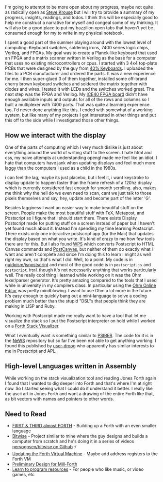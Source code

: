 I'm going to attempt to be more open about my progress, maybe not quite as radically open as [Steve Krouse](https://futureofcoding.org/log) but I will try to provide a summary of my progress, insights, readings, and todos. I think this will be especially good to help me construct a narrative for myself and congeal
some of my thinking. It will also be a good place to put my bazzilion open tabs
that haven't yet be consumed enough for my to write in my physical notebook.

I spent a good part of the summer playing around with the lowest level of
computing: Keyboard switches, soldering irons, 7400 series logic chips, Verilog, and FPGAs. My goal was to create a Planck-like keyboard that used an FPGA and a matrix scanner written in Verilog as the base for a computer that uses no existing microcontrollers or cpus. I started with 3 4x4 top-plate PCBs that were
designed by the guy from [40% Keyboards](http://www.40percent.club/2018/01/4x4x4x4x4.html). I uploaded the files to a PCB
manufacturer and ordered the parts. It was a new experience for me. I then super-glued 3 of them together, installed some
off-brand cherry brown keyboard switches and soldered the matrix together with diodes and wires. I tested it with LEDs and
the switches worked great. The next step was the FPGA and Verilog. My [ICE40 FPGA board](https://www.nandland.com) didn't have enough available inputs
and outputs for all of the rows and columns so I built a multiplexer with 7400 parts. That was quite a learning experience
too. I'd never done anything like this. I ended with somewhat of a working system, but like many of my projects I got interested in other things and put this off to the side while I investigated those other things.

## How we interact with the display

One of the parts of computing which I very much dislike is just about everything
around the world of writing stuff to the screen. I hate html and css, my naive
attempts at understanding opengl made me feel like an idiot. I hate that computers
have jank when updating displays and feel much more laggy than the computers I used
as a child in the 1980s. 

i can feel the lag, maybe its just placebo, but i feel it, i want keystroke to display update to happen
faster than the frame refresh of a 120hz display which is currently considered fast enough for smooth
scrolling. also, makes me think why the hell do we even need to scan, cant we just talk to those pixels
themselves and say, hey, update and become part of the letter 'G'.

Besides lagginess I want an easier way to make beautiful stuff on the screen. People make the most beautiful
stuff with TeX, Metapost, and Postscript so I figure that I should start there. There exists Display Postscript
made for putting stuff on a screen instead of paper but I haven't yet found much about it. Instead I'm spending
my time learning Postscript. There exists only one interactive postscript app (for the Mac) that updates the
display based on what you write. It's kind of crazy to me how few tools there are for this. But I also found
[WPS](http://logand.com/sw/wps/index.html) which converts Postscript to HTML Canvas commands and 
[PostCanvas](http://www.feiri.de/pcan/), but neither of them do exactly what I want and aren't complete and
since I'm doing this to learn I might as well right my own, so that's what I did. Well, to a point. My code is
in [guidoism/jspostscript](https://github.com/guidoism/jspostscript) and most of the good code is in
`postscript.js` and `postscript.html` though it's not necessarily anything that works particularly well. The
really cool thing I learned while working on it was the Ohm lexer/parser generator. It's pretty amazing
compared to the tools that I used while in university in my compilers class. In particular using the
[Ohm Online Editor](https://ohmlang.github.io/editor/) was pretty mindblowing. I want to use Ohm a lot more
in the future. It's easy enough to quickly bang out a mini-language to solve a coding problem much better than
the stupid "DSL"s that people think they are making in LISP and Ruby.
 
Working with Postscript made me really want to have a tool that let me visualize the stack so I put the
Postscript interpreter on hold while I worked on a [Forth Stack Visualizer](https://guidoism.github.io/stack_visualization/).

What I eventually want is something similar to [PSIBER](https://medium.com/@donhopkins/the-shape-of-psiber-space-october-1989-19e2dfa4d91e). The code for it is in the [NeWS](https://www.donhopkins.com/home/pub/NeWS/litecyber/) repository but
so far I've been not able to get anything working. I found this published by [user-droog](https://stackoverflow.com/users/733077/luser-droog) who apparently has similar interests to me in Postscript and APL.

## High-level Languages written in Assembly

While working on the stack visualization tool and reading Jones Forth again I found that I wanted to
dig deeper into Forth and that's where I'm at right now. So I started seeing what I could do it understand it 
better. I really like the ascii art in Jones Forth and want a drawing of the entire Forth like that, as bit vectors
with names and pointers to other words.

## Need to Read

- [FIRST & THIRD	almost FORTH](https://www.ioccc.org/1992/buzzard.2.design) - Building up a Forth with an even smaller language
- [Bitwise](https://bitwise.handmade.network/episode/bitwise) - Project similar to mine where the guy designs and builds a computer from scratch and he's doing it in a series of videos [pervognsen/bitwise on Github](https://github.com/pervognsen/bitwise) :zap:
- [Updating the Forth Virtual Machine](http://www.complang.tuwien.ac.at/anton/euroforth/ef08/papers/pelc.pdf) - Maybe add address registers to the Forth VM
- [Preliminary Design for Mill-Forth](http://millcomputing.com/wiki/Preliminary_Design_for_Mill-Forth)
- [Learn to program resources](https://gist.github.com/pel-daniel/82d0ffcdcb9b994ae33828cd549ce38e) - For people who like music, or video games, etc
